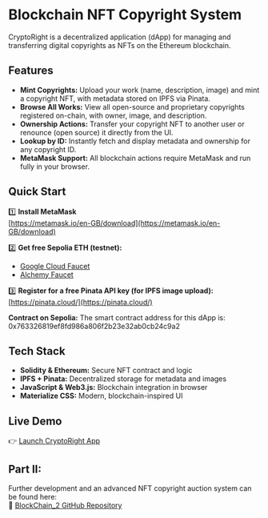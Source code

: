# Blockchain NFT Copyright System

CryptoRight is a decentralized application (dApp) for managing and transferring digital copyrights as NFTs on the Ethereum blockchain.

## Features

- **Mint Copyrights:** Upload your work (name, description, image) and mint a copyright NFT, with metadata stored on IPFS via Pinata.
- **Browse All Works:** View all open-source and proprietary copyrights registered on-chain, with owner, image, and description.
- **Ownership Actions:** Transfer your copyright NFT to another user or renounce (open source) it directly from the UI.
- **Lookup by ID:** Instantly fetch and display metadata and ownership for any copyright ID.
- **MetaMask Support:** All blockchain actions require MetaMask and run fully in your browser.

## Quick Start

1️⃣ **Install MetaMask**  
[https://metamask.io/en-GB/download](https://metamask.io/en-GB/download)

2️⃣ **Get free Sepolia ETH (testnet):**  
- [Google Cloud Faucet](https://cloud.google.com/application/web3/faucet/ethereum/sepolia)  
- [Alchemy Faucet](https://www.alchemy.com/faucets/ethereum-sepolia)

3️⃣ **Register for a free Pinata API key (for IPFS image upload):**  
[https://pinata.cloud/](https://pinata.cloud/)


**Contract on Sepolia:** 
The smart contract address for this dApp is: 0x763326819ef8fd986a806f2b23e32ab0cb24c9a2
 
## Tech Stack

- **Solidity & Ethereum:** Secure NFT contract and logic
- **IPFS + Pinata:** Decentralized storage for metadata and images
- **JavaScript & Web3.js:** Blockchain integration in browser
- **Materialize CSS:** Modern, blockchain-inspired UI

## Live Demo

👉 [Launch CryptoRight App](https://winstonpgao.github.io/BlockChain/#)

## Part II:

Further development and an advanced NFT copyright auction system can be found here:  
🔗 [BlockChain_2 GitHub Repository](https://github.com/winstonpgao/BlockChain_2/tree/main)
